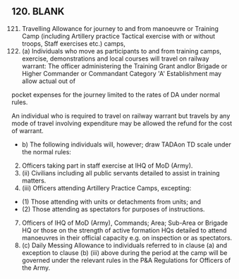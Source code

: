 ## 120. BLANK

121. Travelling Allowance for journey to and from manoeuvre or Training Camp (including Artillery practice Tactical exercise with or without troops, Staff exercises etc.) camps,
2. (a)   Individuals who move as participants to and from training camps, exercise, demonstrations and local courses will travel on railway warrant: The officer administering the Training Grant andlor Brigade or Higher Commander or Commandant Category 'A' Establishment may allow actual out of

pocket expenses for the journey limited to the rates of DA under normal rules.

An individual who is required to travel on railway warrant but travels by any mode of travel involving expenditure may be allowed the refund for the cost of warrant.

- b) The following individuals will, however; draw TADAon TD scale under the normal rules:
2. Officers taking part in staff exercise at IHQ of MoD (Army).
3. (ii)   Civilians including all public servants detailed to assist in training matters.
4. (iii)   Officers attending Artillery Practice Camps, excepting:
- (1) Those attending with units or detachments from units; and
- (2) Those attending as spectators for purposes of instructions.
7. Officers of IHQ of MoD (Army), Commands; Area; Sub-Area or Brigade HQ or those on the strength of active formation HQs detailed to attend manoeuvres in their official capacity e.g. on inspection or as spectators.
8. (c)   Daily Messing Allowance to individuals referred to in clause (a) and exception to clause (b) (iii) above during the period at the camp will be governed under the relevant rules in the P&amp;A Regulations for Officers of the Army.
